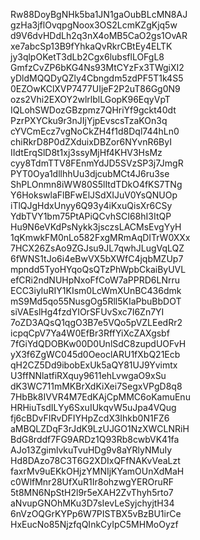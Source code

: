 Rw88DoyBgNHk5ba1JN1gaOubBLcMN8AJ
gzHa3jflOvqpgNoox3OS2LcmKZgKjq5w
d9V6dvHDdLh2q3nX4oMB5CaO2gs1OvAR
xe7abcSp13B9fYhkaQvRkrCBtEy4ELTK
jy3qlpOKetT3dLb2Cgx6lubsflLOFgL8
GmfzCvZP6bKG4Ns93MtCYzFx3TWgiXI2
yDldMQQDyQZly4Cbngdm5zdPF5T1k4S5
0EZOwKClXVP7477UIjeF2P2uT86Gg0N9
ozs2Vhi2EXOY2wlrlblLGopK96EqyVpT
IQLohSWDozGBzpmz7QHriYf9gckt40dt
PzrPXYCku9r3nJIjYjpEvscsTzaKOn3q
cYVCmEcz7vgNoCkZH4f1d8Dql744hLn0
chiRkrD8P0dZXduixDBZor6NYvnR6ByI
IIdtErqSlD8t1xj3ssyMjHf4KHV3HsMz
cyy8TdmTTV8FEnmYdJD5SVzSP3j7JmgR
PYT0Oya1dllhhUu3djcubMCt4J6ru3se
ShPLOnmn8iWW80S5lItdTDkO4fKS7TNg
Y6HokswlaFlBFwElJSdXIJuV0YsQNUOp
iTlQJgHdxUnyy6Q93y4iKxuQisXr6CSy
YdbTVY1bm75PtAPiQCvhSCI68hI3ItQP
Hu9N6eVKdPsNykk3jsczsLACMsEvgYyH
1qKmwkFM0nLo582FxgMRmAqDITrW0XXx
7HCX26ZsAo9ZGJsu9JL7qwhJLugVqLQZ
6fWNS1tJo6i4eBwVX5bXWfC4jqbMZUp7
mpndd5TyoHYqoQsQTzPhWpbCkaiByUVL
efCRi2ndNUHpNxoFfCoW7aPPRD6LNrru
ECC3iyluRIY1KIsm0LcWmXUnBC436dmk
mS9Md5qo55NusgOg5Rll5KIaPbuBbDOT
siVAEslHg4fzdYIOrSFUvSxc7I6Zn7YI
7oZD3AQsQ1qgO3B7e5VQo5pVZLEedRr2
icpqCpV7Ya4W0EfBr3RffYiXcZAXgsbf
7fGiYdQDOBKw00D0UnlSdC8zupdUOFvH
yX3f6ZgWC045d0OeoclARU1fXbQ21Ecb
qH2CZ5Dd9ibobExUk5aQY81UJ9Yvimtx
U3ffNNlatfiRXquy9611ehLvwgaO9xSu
dK3WC711mMKBrXdKiXei7SegxVPgD8q8
7HbBk8IVVR4M7EdKAjCpMMC6oKamuEnu
HRHiuTsdILYy6SxuIUkqvW5uJpa4VQug
fj6cBDvFIRvDFIYHpZcdX3Ihkb0N1FZ6
aMBQLZDqF3rJdK9LzUJGO1NzXWCLNRiH
BdG8rddf7FG9ARDz1Q93Rb8cwbVK41fa
AJo13ZgimlvkuTvuHDg9v8aYRlyNMuIy
Hd8DAzo78C3T6G2XDIxQFfNAKvVeaLzt
faxrMv9uEKkOHjzYMNIjKYamOUnXdMaH
c0WlfMnr28UfXuR1Ir8ohzwgYEROruRF
5t8MN6NpStH2l9r5eXAH2ZvThyh5rto7
aNvupGNOhMKu3D7sIevLeSyjchyjtH34
6nVzOQGrKYPp6W7PISTBX5vBzBU1irCe
HxEucNo85NjzfqQInkCyIpC5MHMoOyzf
